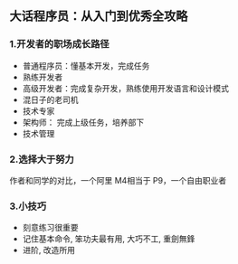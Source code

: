 ## 大话程序员：从入门到优秀全攻略
###  1.开发者的职场成长路径
  * 普通程序员：懂基本开发，完成任务
  * 熟练开发者
  * 高级开发者：完成复杂开发，熟练使用开发语言和设计模式
  * 混日子的老司机
  * 技术专家
  * 架构师： 完成上级任务，培养部下
  * 技术管理

###  2.选择大于努力
作者和同学的对比，一个阿里 M4相当于 P9，一个自由职业者
### 3.小技巧
  * 刻意练习很重要
  * 记住基本命令, 笨功夫最有用, 大巧不工, 重劍無鋒
  * 进阶, 改造所用

